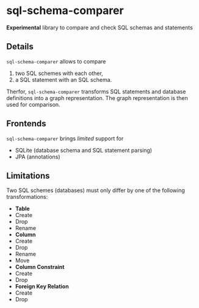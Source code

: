 sql-schema-comparer
===================

**Experimental** library to compare and check SQL schemas and statements

Details
-------

`sql-schema-comparer` allows to compare

1. two SQL schemes with each other,
2. a SQL statement with an SQL schema.

Therfor, `sql-schema-comparer` transforms SQL statements and database definitions into a graph representation. The graph
representation is then used for comparison.

Frontends
---------

`sql-schema-comparer` brings *limited* support for

- SQLite (database schema and SQL statement parsing)
- JPA (annotations)

Limitations
-----------

Two SQL schemes (databases) must only differ by one of the following transformations:

- **Table**
 - Create
 - Drop
 - Rename
- **Column**
 - Create
 - Drop
 - Rename
 - Move
- **Column Constraint**
 - Create
 - Drop
- **Foreign Key Relation**
 - Create
 - Drop
